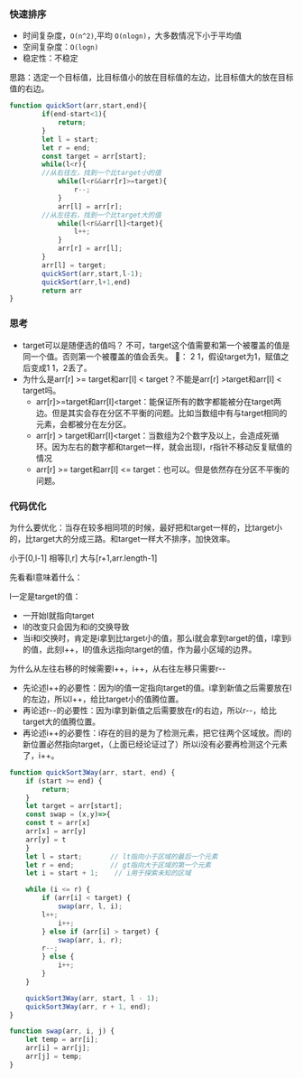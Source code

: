 ### 快速排序

- 时间复杂度，`O(n^2)`,平均 `O(nlogn)`，大多数情况下小于平均值
- 空间复杂度：`O(logn)`
- 稳定性：不稳定

思路：选定一个目标值，比目标值小的放在目标值的左边，比目标值大的放在目标值的右边。

```javascript
function quickSort(arr,start,end){
        if(end-start<1){
            return;
        }
        let l = start;
        let r = end;
        const target = arr[start];
        while(l<r){
	    //从右往左，找到一个比target小的值
            while(l<r&&arr[r]>=target){
                r--;
            }
            arr[l] = arr[r];
	    //从左往右，找到一个比target大的值
            while(l<r&&arr[l]<target){
                l++;
            }
            arr[r] = arr[l];
        }
        arr[l] = target;
        quickSort(arr,start,l-1);
        quickSort(arr,l+1,end)
        return arr
}
```

### 思考

- target可以是随便选的值吗？
  不可，target这个值需要和第一个被覆盖的值是同一个值。否则第一个被覆盖的值会丢失。
  🌰： 2 1，假设target为1，赋值之后变成1 1，2丢了。
- 为什么是arr[r] >= target和arr[l] < target？不能是arr[r] >target和arr[l] < target吗。
  - arr[r]>=target和arr[l]<target：能保证所有的数字都能被分在target两边。但是其实会存在分区不平衡的问题。比如当数组中有与target相同的元素，会都被分在左分区。
  - arr[r] > target和arr[l]<target：当数组为2个数字及以上，会造成死循环。因为左右的数字都和target一样，就会出现l，r指针不移动反复赋值的情况
  - arr[r] >= target和arr[l] <= target：也可以。但是依然存在分区不平衡的问题。

### 代码优化

为什么要优化：当存在较多相同项的时候，最好把和target一样的，比target小的，比target大的分成三路。和target一样大不排序，加快效率。

小于[0,l-1] 相等[l,r] 大与[r+1,arr.length-1]

先看看l意味着什么：

l一定是target的值：

- 一开始l就指向target
- l的改变只会因为和i的交换导致
- 当i和l交换时，肯定是i拿到比target小的值，那么i就会拿到target的值，l拿到i的值，此刻l++，l的值永远指向target的值，作为最小区域的边界。

为什么从左往右移的时候需要l++，i++，从右往左移只需要r--

- 先论述l++的必要性：因为l的值一定指向target的值。i拿到新值之后需要放在l的左边，所以l++，给比target小的值腾位置。
- 再论述r--的必要性：因为i拿到新值之后需要放在r的右边，所以r--，给比target大的值腾位置。
- 再论述i++的必要性：i存在的目的是为了检测元素，把它往两个区域放。而l的新位置必然指向target，（上面已经论证过了）所以i没有必要再检测这个元素了，i++。

```javascript
function quickSort3Way(arr, start, end) {
    if (start >= end) {
        return;
    }
    let target = arr[start];
    const swap = (x,y)=>{
  	const t = arr[x]
	arr[x] = arr[y]
	arr[y] = t
    }
    let l = start;       // lt指向小于区域的最后一个元素
    let r = end;         // gt指向大于区域的第一个元素
    let i = start + 1;    // i用于探索未知的区域

    while (i <= r) {
        if (arr[i] < target) {
            swap(arr, l, i);
	    l++;
            i++;
        } else if (arr[i] > target) {
            swap(arr, i, r);
	    r--;
        } else {
            i++;
        }
    }

    quickSort3Way(arr, start, l - 1);
    quickSort3Way(arr, r + 1, end);
}

function swap(arr, i, j) {
    let temp = arr[i];
    arr[i] = arr[j];
    arr[j] = temp;
}
```
